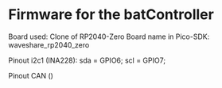 # Firmware for the batController

Board used: Clone of RP2040-Zero
Board name in Pico-SDK: waveshare_rp2040_zero

Pinout i2c1 (INA228):
    sda = GPIO6;
    scl = GPIO7;

Pinout CAN ()
